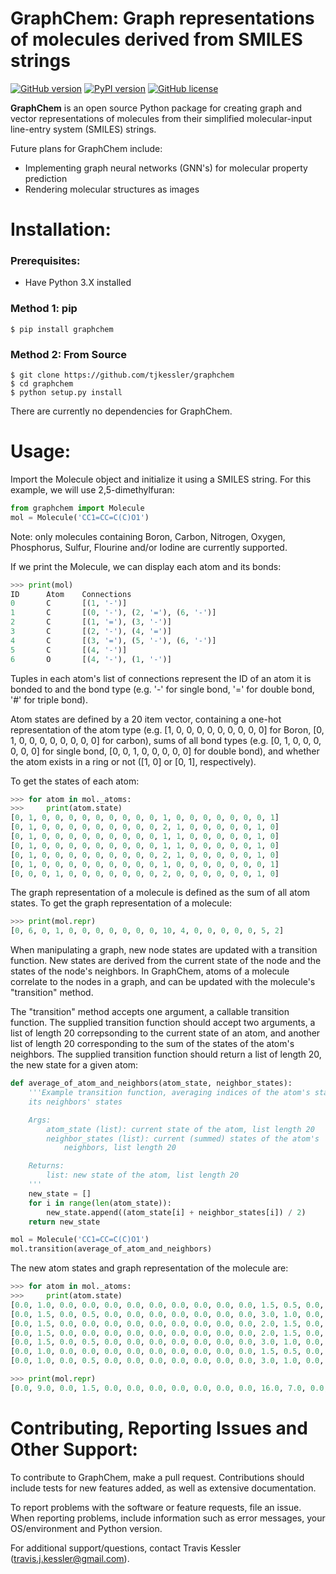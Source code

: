 # GraphChem: Graph representations of molecules derived from SMILES strings

[![GitHub version](https://badge.fury.io/gh/tjkessler%2FGraphChem.svg)](https://badge.fury.io/gh/tjkessler%2FGraphChem)
[![PyPI version](https://badge.fury.io/py/graphchem.svg)](https://badge.fury.io/py/graphchem)
[![GitHub license](https://img.shields.io/badge/license-MIT-blue.svg)](https://raw.githubusercontent.com/tjkessler/GraphChem/master/LICENSE.txt)

**GraphChem** is an open source Python package for creating graph and vector representations of molecules from their simplified molecular-input line-entry system (SMILES) strings.

Future plans for GraphChem include:
- Implementing graph neural networks (GNN's) for molecular property prediction
- Rendering molecular structures as images

# Installation:

### Prerequisites:
- Have Python 3.X installed

### Method 1: pip
```
$ pip install graphchem
```

### Method 2: From Source
```
$ git clone https://github.com/tjkessler/graphchem
$ cd graphchem
$ python setup.py install
```

There are currently no dependencies for GraphChem.

# Usage:

Import the Molecule object and initialize it using a SMILES string. For this example, we will use 2,5-dimethylfuran:

```python
from graphchem import Molecule
mol = Molecule('CC1=CC=C(C)O1')
```

Note: only molecules containing Boron, Carbon, Nitrogen, Oxygen, Phosphorus, Sulfur, Flourine and/or Iodine are currently supported.

If we print the Molecule, we can display each atom and its bonds:

```python
>>> print(mol)
ID      Atom    Connections
0       C       [(1, '-')]
1       C       [(0, '-'), (2, '='), (6, '-')]
2       C       [(1, '='), (3, '-')]
3       C       [(2, '-'), (4, '=')]
4       C       [(3, '='), (5, '-'), (6, '-')]
5       C       [(4, '-')]
6       O       [(4, '-'), (1, '-')]
```

Tuples in each atom's list of connections represent the ID of an atom it is bonded to and the bond type (e.g. '-' for single bond, '=' for double bond, '#' for triple bond).

Atom states are defined by a 20 item vector, containing a one-hot representation of the atom type (e.g. [1, 0, 0, 0, 0, 0, 0, 0, 0, 0] for Boron, [0, 1, 0, 0, 0, 0, 0, 0, 0, 0] for carbon), sums of all bond types (e.g. [0, 1, 0, 0, 0, 0, 0, 0] for single bond, [0, 0, 1, 0, 0, 0, 0, 0] for double bond), and whether the atom exists in a ring or not ([1, 0] or [0, 1], respectively).

To get the states of each atom:

```python
>>> for atom in mol._atoms:
>>>     print(atom.state)
[0, 1, 0, 0, 0, 0, 0, 0, 0, 0, 0, 1, 0, 0, 0, 0, 0, 0, 0, 1]
[0, 1, 0, 0, 0, 0, 0, 0, 0, 0, 0, 2, 1, 0, 0, 0, 0, 0, 1, 0]
[0, 1, 0, 0, 0, 0, 0, 0, 0, 0, 0, 1, 1, 0, 0, 0, 0, 0, 1, 0]
[0, 1, 0, 0, 0, 0, 0, 0, 0, 0, 0, 1, 1, 0, 0, 0, 0, 0, 1, 0]
[0, 1, 0, 0, 0, 0, 0, 0, 0, 0, 0, 2, 1, 0, 0, 0, 0, 0, 1, 0]
[0, 1, 0, 0, 0, 0, 0, 0, 0, 0, 0, 1, 0, 0, 0, 0, 0, 0, 0, 1]
[0, 0, 0, 1, 0, 0, 0, 0, 0, 0, 0, 2, 0, 0, 0, 0, 0, 0, 1, 0]
```

The graph representation of a molecule is defined as the sum of all atom states. To get the graph representation of a molecule:

```python
>>> print(mol.repr)
[0, 6, 0, 1, 0, 0, 0, 0, 0, 0, 0, 10, 4, 0, 0, 0, 0, 0, 5, 2]
```

When manipulating a graph, new node states are updated with a transition function. New states are derived from the current state of the node and the states of the node's neighbors. In GraphChem, atoms of a molecule correlate to the nodes in a graph, and can be updated with the molecule's "transition" method.

The "transition" method accepts one argument, a callable transition function. The supplied transition function should accept two arguments, a list of length 20 correpsonding to the current state of an atom, and another list of length 20 corresponding to the sum of the states of the atom's neighbors. The supplied transition function should return a list of length 20, the new state for a given atom:

```python
def average_of_atom_and_neighbors(atom_state, neighbor_states):
    '''Example transition function, averaging indices of the atom's state and
    its neighbors' states

    Args:
        atom_state (list): current state of the atom, list length 20
        neighbor_states (list): current (summed) states of the atom's
            neighbors, list length 20

    Returns:
        list: new state of the atom, list length 20
    '''
    new_state = []
    for i in range(len(atom_state)):
        new_state.append((atom_state[i] + neighbor_states[i]) / 2)
    return new_state

mol = Molecule('CC1=CC=C(C)O1')
mol.transition(average_of_atom_and_neighbors)
```

The new atom states and graph representation of the molecule are:

```python
>>> for atom in mol._atoms:
>>>     print(atom.state)
[0.0, 1.0, 0.0, 0.0, 0.0, 0.0, 0.0, 0.0, 0.0, 0.0, 0.0, 1.5, 0.5, 0.0, 0.0, 0.0, 0.0, 0.0, 0.5, 0.5]
[0.0, 1.5, 0.0, 0.5, 0.0, 0.0, 0.0, 0.0, 0.0, 0.0, 0.0, 3.0, 1.0, 0.0, 0.0, 0.0, 0.0, 0.0, 1.5, 0.5]
[0.0, 1.5, 0.0, 0.0, 0.0, 0.0, 0.0, 0.0, 0.0, 0.0, 0.0, 2.0, 1.5, 0.0, 0.0, 0.0, 0.0, 0.0, 1.5, 0.0]
[0.0, 1.5, 0.0, 0.0, 0.0, 0.0, 0.0, 0.0, 0.0, 0.0, 0.0, 2.0, 1.5, 0.0, 0.0, 0.0, 0.0, 0.0, 1.5, 0.0]
[0.0, 1.5, 0.0, 0.5, 0.0, 0.0, 0.0, 0.0, 0.0, 0.0, 0.0, 3.0, 1.0, 0.0, 0.0, 0.0, 0.0, 0.0, 1.5, 0.5]
[0.0, 1.0, 0.0, 0.0, 0.0, 0.0, 0.0, 0.0, 0.0, 0.0, 0.0, 1.5, 0.5, 0.0, 0.0, 0.0, 0.0, 0.0, 0.5, 0.5]
[0.0, 1.0, 0.0, 0.5, 0.0, 0.0, 0.0, 0.0, 0.0, 0.0, 0.0, 3.0, 1.0, 0.0, 0.0, 0.0, 0.0, 0.0, 1.5, 0.0]

>>> print(mol.repr)
[0.0, 9.0, 0.0, 1.5, 0.0, 0.0, 0.0, 0.0, 0.0, 0.0, 0.0, 16.0, 7.0, 0.0, 0.0, 0.0, 0.0, 0.0, 8.5, 2.0]
```

# Contributing, Reporting Issues and Other Support:

To contribute to GraphChem, make a pull request. Contributions should include tests for new features added, as well as extensive documentation.

To report problems with the software or feature requests, file an issue. When reporting problems, include information such as error messages, your OS/environment and Python version.

For additional support/questions, contact Travis Kessler (travis.j.kessler@gmail.com).
